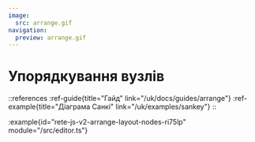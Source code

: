 ```yaml
---
image:
  src: arrange.gif
navigation:
  preview: arrange.gif
---
```


# Упорядкування вузлів
::references
:ref-guide{title="Гайд" link="/uk/docs/guides/arrange"}
:ref-example{title="Діаграма Санкі" link="/uk/examples/sankey"}
::

:example{id="rete-js-v2-arrange-layout-nodes-ri75lp" module="/src/editor.ts"}
